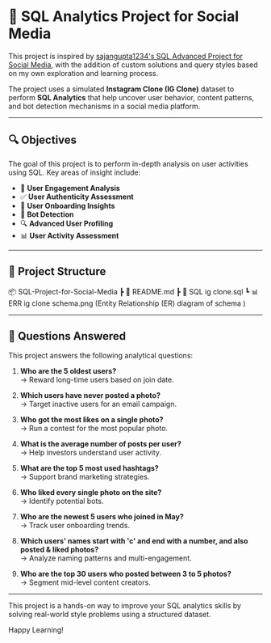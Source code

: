 # 📸 SQL Analytics Project for Social Media

This project is inspired by [sajangupta1234's SQL Advanced Project for Social Media](https://github.com/sajangupta1234/SQL-Advanced-Project-for-Social-Media/tree/main), with the addition of custom solutions and query styles based on my own exploration and learning process.

The project uses a simulated **Instagram Clone (IG Clone)** dataset to perform **SQL Analytics** that help uncover user behavior, content patterns, and bot detection mechanisms in a social media platform.

---

## 🔍 Objectives

The goal of this project is to perform in-depth analysis on user activities using SQL. Key areas of insight include:

- 🧠 **User Engagement Analysis**  
- ✅ **User Authenticity Assessment**  
- 🧭 **User Onboarding Insights**  
- 🤖 **Bot Detection**  
- 🔍 **Advanced User Profiling**  
- 📊 **User Activity Assessment**

---

## 📁 Project Structure
📦 SQL-Project-for-Social-Media
┣ 📄 README.md
┣ 📄 SQL ig clone.sql
┗ 📊 ERR ig clone schema.png (Entity Relationship (ER) diagram of schema )


---

## 🧾 Questions Answered

This project answers the following analytical questions:

1. **Who are the 5 oldest users?**  
   → Reward long-time users based on join date.

2. **Which users have never posted a photo?**  
   → Target inactive users for an email campaign.

3. **Who got the most likes on a single photo?**  
   → Run a contest for the most popular photo.

4. **What is the average number of posts per user?**  
   → Help investors understand user activity.

5. **What are the top 5 most used hashtags?**  
   → Support brand marketing strategies.

6. **Who liked every single photo on the site?**  
   → Identify potential bots.

7. **Who are the newest 5 users who joined in May?**  
   → Track user onboarding trends.

8. **Which users' names start with 'c' and end with a number, and also posted & liked photos?**  
   → Analyze naming patterns and multi-engagement.

9. **Who are the top 30 users who posted between 3 to 5 photos?**  
   → Segment mid-level content creators.

---
This project is a hands-on way to improve your SQL analytics skills by solving real-world style problems using a structured dataset.

Happy Learning!
